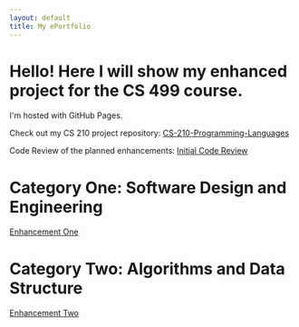 ```yaml
---
layout: default
title: My ePortfolio
---
```


# Hello! Here I will show my enhanced project for the CS 499 course.

I'm hosted with GitHub Pages.

Check out my CS 210 project repository: [CS-210-Programming-Languages](https://github.com/hectorgbr/CS-210-Programming-Languages)

Code Review of the planned enhancements: [Initial Code Review](https://youtu.be/s5OdsxbZuW4)

# Category One: Software Design and Engineering
[Enhancement One](https://github.com/hectorgbr/hectorgbr.github.io)

# Category Two: Algorithms and Data Structure
[Enhancement Two](https://github.com/hectorgbr/hectorgbr.github.io)
